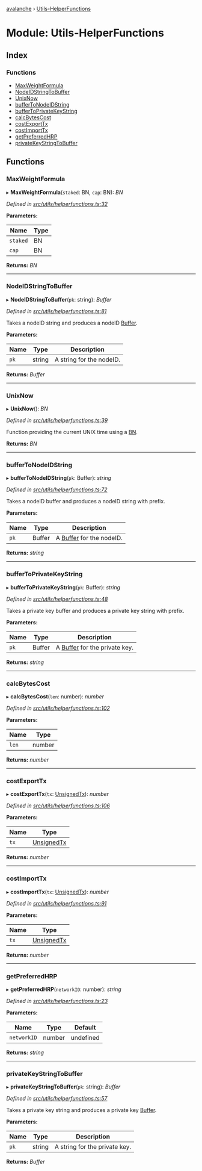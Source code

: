 [avalanche](../README.md) › [Utils-HelperFunctions](utils_helperfunctions.md)

# Module: Utils-HelperFunctions

## Index

### Functions

* [MaxWeightFormula](utils_helperfunctions.md#maxweightformula)
* [NodeIDStringToBuffer](utils_helperfunctions.md#nodeidstringtobuffer)
* [UnixNow](utils_helperfunctions.md#unixnow)
* [bufferToNodeIDString](utils_helperfunctions.md#buffertonodeidstring)
* [bufferToPrivateKeyString](utils_helperfunctions.md#buffertoprivatekeystring)
* [calcBytesCost](utils_helperfunctions.md#calcbytescost)
* [costExportTx](utils_helperfunctions.md#costexporttx)
* [costImportTx](utils_helperfunctions.md#costimporttx)
* [getPreferredHRP](utils_helperfunctions.md#getpreferredhrp)
* [privateKeyStringToBuffer](utils_helperfunctions.md#privatekeystringtobuffer)

## Functions

###  MaxWeightFormula

▸ **MaxWeightFormula**(`staked`: BN, `cap`: BN): *BN*

*Defined in [src/utils/helperfunctions.ts:32](https://github.com/ava-labs/avalanchejs/blob/8033096/src/utils/helperfunctions.ts#L32)*

**Parameters:**

Name | Type |
------ | ------ |
`staked` | BN |
`cap` | BN |

**Returns:** *BN*

___

###  NodeIDStringToBuffer

▸ **NodeIDStringToBuffer**(`pk`: string): *Buffer*

*Defined in [src/utils/helperfunctions.ts:81](https://github.com/ava-labs/avalanchejs/blob/8033096/src/utils/helperfunctions.ts#L81)*

Takes a nodeID string and produces a nodeID [Buffer](https://github.com/feross/buffer).

**Parameters:**

Name | Type | Description |
------ | ------ | ------ |
`pk` | string | A string for the nodeID.  |

**Returns:** *Buffer*

___

###  UnixNow

▸ **UnixNow**(): *BN*

*Defined in [src/utils/helperfunctions.ts:39](https://github.com/ava-labs/avalanchejs/blob/8033096/src/utils/helperfunctions.ts#L39)*

Function providing the current UNIX time using a [BN](https://github.com/indutny/bn.js/).

**Returns:** *BN*

___

###  bufferToNodeIDString

▸ **bufferToNodeIDString**(`pk`: Buffer): *string*

*Defined in [src/utils/helperfunctions.ts:72](https://github.com/ava-labs/avalanchejs/blob/8033096/src/utils/helperfunctions.ts#L72)*

Takes a nodeID buffer and produces a nodeID string with prefix.

**Parameters:**

Name | Type | Description |
------ | ------ | ------ |
`pk` | Buffer | A [Buffer](https://github.com/feross/buffer) for the nodeID.  |

**Returns:** *string*

___

###  bufferToPrivateKeyString

▸ **bufferToPrivateKeyString**(`pk`: Buffer): *string*

*Defined in [src/utils/helperfunctions.ts:48](https://github.com/ava-labs/avalanchejs/blob/8033096/src/utils/helperfunctions.ts#L48)*

Takes a private key buffer and produces a private key string with prefix.

**Parameters:**

Name | Type | Description |
------ | ------ | ------ |
`pk` | Buffer | A [Buffer](https://github.com/feross/buffer) for the private key.  |

**Returns:** *string*

___

###  calcBytesCost

▸ **calcBytesCost**(`len`: number): *number*

*Defined in [src/utils/helperfunctions.ts:102](https://github.com/ava-labs/avalanchejs/blob/8033096/src/utils/helperfunctions.ts#L102)*

**Parameters:**

Name | Type |
------ | ------ |
`len` | number |

**Returns:** *number*

___

###  costExportTx

▸ **costExportTx**(`tx`: [UnsignedTx](../classes/api_evm_transactions.unsignedtx.md)): *number*

*Defined in [src/utils/helperfunctions.ts:106](https://github.com/ava-labs/avalanchejs/blob/8033096/src/utils/helperfunctions.ts#L106)*

**Parameters:**

Name | Type |
------ | ------ |
`tx` | [UnsignedTx](../classes/api_evm_transactions.unsignedtx.md) |

**Returns:** *number*

___

###  costImportTx

▸ **costImportTx**(`tx`: [UnsignedTx](../classes/api_evm_transactions.unsignedtx.md)): *number*

*Defined in [src/utils/helperfunctions.ts:91](https://github.com/ava-labs/avalanchejs/blob/8033096/src/utils/helperfunctions.ts#L91)*

**Parameters:**

Name | Type |
------ | ------ |
`tx` | [UnsignedTx](../classes/api_evm_transactions.unsignedtx.md) |

**Returns:** *number*

___

###  getPreferredHRP

▸ **getPreferredHRP**(`networkID`: number): *string*

*Defined in [src/utils/helperfunctions.ts:23](https://github.com/ava-labs/avalanchejs/blob/8033096/src/utils/helperfunctions.ts#L23)*

**Parameters:**

Name | Type | Default |
------ | ------ | ------ |
`networkID` | number | undefined |

**Returns:** *string*

___

###  privateKeyStringToBuffer

▸ **privateKeyStringToBuffer**(`pk`: string): *Buffer*

*Defined in [src/utils/helperfunctions.ts:57](https://github.com/ava-labs/avalanchejs/blob/8033096/src/utils/helperfunctions.ts#L57)*

Takes a private key string and produces a private key [Buffer](https://github.com/feross/buffer).

**Parameters:**

Name | Type | Description |
------ | ------ | ------ |
`pk` | string | A string for the private key.  |

**Returns:** *Buffer*
